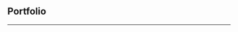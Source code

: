 ## Portfolio

---

<!DOCTYPE html>
<html>
<head>
    <style>
        /* Add some basic styling to the menu */
        .horizontal-menu {
            overflow: hidden;
            background-color: #333; /* Dark background color */
        }

        .horizontal-menu a {
            float: left;
            display: block;
            color: white; /* Text color */
            text-align: center;
            padding: 14px 20px; /* Padding inside each menu item */
            text-decoration: none; /* Remove underline from links */
        }

        .horizontal-menu a:hover {
            background-color: #ddd; /* Light background color on hover */
            color: black; /* Text color on hover */
        }
    </style>
</head>
<body>

<div class="horizontal-menu">
    <a href="YOUR_LINKEDIN_PROFILE_LINK" target="_blank">LinkedIn</a>
    <a href="https://github.com/rakesh-emuru" target="_blank">GitHub</a>
    <a href="YOUR_PORTFOLIO_LINK" target="_blank">Portfolio</a>
    <a href="https://medium.com/@emururakesh" target="_blank">Blog</a>
</div>

### Data Sctructures and Algorithms

### Data Science Projects 

[Analysis and Prediction of Voter Turnout Percentage in USA](https://github.com/rakesh-emuru/Data-Science/tree/main/Projects/Analysis%20and%20Prediction%20of%20Voter%20Turnout%20Percentage%20in%20USA)
<br/>

The purpose of this study is to provide evidence on the behaviour and some characteristics of voter turnout in the United States. To this end, the research team will examine voter turnout in the 2020 presidential election, for every county in the USA. The study will inquire on the effect of sociodemographic variables on the voter turnout. The aim is to provide a voter turnout model able to predict the optimal conditions to achieve the highest electoral turnout rates. This project will yield evidence that can be used by policymakers to inform electoral policy design and implementation.It will assist policymakers to follow evidence informed policy choices and making more Americans take part in the elections.
<br/>
Provide evidence on the behaviour and characteristics of voter turnout in the USA
Examine voter turnout in the 2020 presidential election, for every county in the USA
Provide a ML model to predict voter turnout based on current conditions and apply learnings to achieve a higher turnout.

[Link to code](https://github.com/rakesh-emuru/Data-Science/blob/main/Projects/Analysis%20and%20Prediction%20of%20Voter%20Turnout%20Percentage%20in%20USA/voter_turnout_prediction.ipynb)

<br/>

---
### Research Assistantship
[Data Science Research Assistant to Benjamin E. Bagozzi (Asst. Director of Data Science -Univ. of Delaware) 
Sep 2023 - Dec 2024](https://www.benjaminbagozzi.com/sadl.html)
<br/>
• Extracted and organized data from Audio files and 162 inconsistent UNFCCC PDFs (including text and scanned images) 
accounting for variable column layouts and missing values into a well-structured CSV.
<br/>
• Developed BERT and GPT-based models for text classifying into multiple columns, with an accuracy of 83%.
<br/>
• Conducted in-depth analysis of textual data, extracting verbs from the documents, and performing co-occurrence analysis to 
reveal intricate word relationships and patterns
<br/>
### Publications

- [Tech blog](https://medium.com/@emururakesh)
- [GitHub](https://github.com/rakesh-emuru)
- 
</body>
</html>
---

